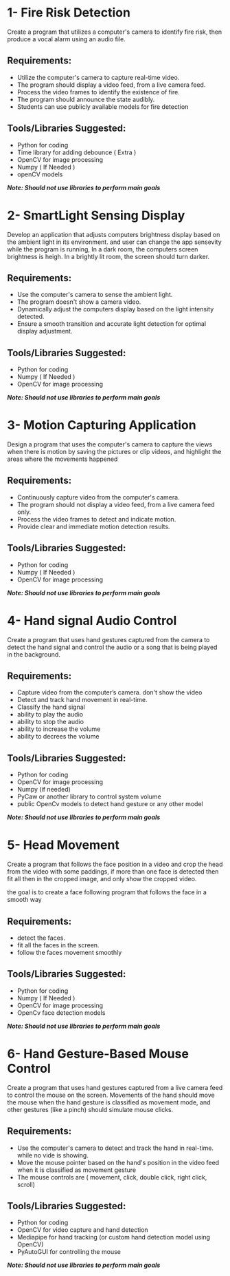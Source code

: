 # 1- Fire Risk Detection

Create a program that utilizes a computer's camera to identify fire risk, then produce a vocal alarm using an audio file.

## Requirements:

- Utilize the computer's camera to capture real-time video.
- The program should display a video feed, from a live camera feed.
- Process the video frames to identify the existence of fire.
- The program should announce the state audibly.
- Students can use publicly available models for fire detection

## Tools/Libraries Suggested:

- Python for coding
- Time library for adding debounce ( Extra )
- OpenCV for image processing
- Numpy ( If Needed )
- openCV models

<b><i>Note: Should not use libraries to perform main goals</i></b>

# 2- SmartLight Sensing Display

Develop an application that adjusts computers brightness display based on the ambient light in its environment. and user can change the app sensevity while the program is running, In a dark room, the computers screen brightness is heigh. In a brightly lit room, the screen should turn darker.

## Requirements:

- Use the computer's camera to sense the ambient light.
- The program doesn't show a camera video.
- Dynamically adjust the computers display based on the light intensity detected.
- Ensure a smooth transition and accurate light detection for optimal display adjustment.

## Tools/Libraries Suggested:

- Python for coding
- Numpy ( If Needed )
- OpenCV for image processing

<b><i>Note: Should not use libraries to perform main goals</i></b>

# 3- Motion Capturing Application

Design a program that uses the computer's camera to capture the views when there is motion by saving the pictures or clip videos, and highlight the areas where the movements happened

## Requirements:

- Continuously capture video from the computer's camera.
- The program should not display a video feed, from a live camera feed only.
- Process the video frames to detect and indicate motion.
- Provide clear and immediate motion detection results.

## Tools/Libraries Suggested:

- Python for coding
- Numpy ( If Needed )
- OpenCV for image processing

<b><i>Note: Should not use libraries to perform main goals</i></b>

# 4- Hand signal Audio Control

Create a program that uses hand gestures captured from the camera to detect the hand signal and control the audio or a song that is being played in the background.

## Requirements:

- Capture video from the computer’s camera. don't show the video
- Detect and track hand movement in real-time.
- Classify the hand signal
- ability to play the audio
- ability to stop the audio
- ability to increase the volume
- ability to decrees the volume

## Tools/Libraries Suggested:

- Python for coding
- OpenCV for image processing
- Numpy (if needed)
- PyCaw or another library to control system volume
- public OpenCv models to detect hand gesture or any other model

<b><i>Note: Should not use libraries to perform main goals</i></b>

# 5- Head Movement

Create a program that follows the face position in a video and crop the head from the video with some paddings, if more than one face is detected then fit all then in the cropped image, and only show the cropped video.

the goal is to create a face following program that follows the face in a smooth way

## Requirements:

- detect the faces.
- fit all the faces in the screen.
- follow the faces movement smoothly

## Tools/Libraries Suggested:

- Python for coding
- Numpy ( If Needed )
- OpenCV for image processing
- OpenCv face detection models

<b><i>Note: Should not use libraries to perform main goals</i></b>

# 6- Hand Gesture-Based Mouse Control

Create a program that uses hand gestures captured from a live camera feed to control the mouse on the screen. Movements of the hand should move the mouse when the hand gesture is classified as movement mode, and other gestures (like a pinch) should simulate mouse clicks.

## Requirements:

- Use the computer's camera to detect and track the hand in real-time. while no vide is showing.
- Move the mouse pointer based on the hand's position in the video feed when it is classified as movement gesture
- The mouse controls are ( movement, click, double click, right click, scroll)

## Tools/Libraries Suggested:

- Python for coding
- OpenCV for video capture and hand detection
- Mediapipe for hand tracking (or custom hand detection model using OpenCV)
- PyAutoGUI for controlling the mouse

<b><i>Note: Should not use libraries to perform main goals</i></b>
